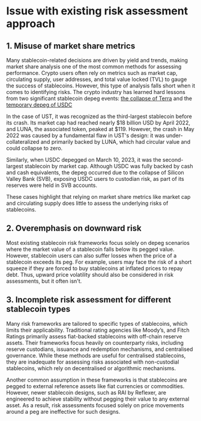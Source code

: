 # Issue with existing risk assessment approach
## 1. Misuse  of market share metrics
Many stablecoin-related decisions are driven by yield and trends, making market share analysis one of the most common methods for assessing performance. Crypto users often rely on metrics such as market cap, circulating supply, user addresses, and total value locked (TVL) to gauge the success of stablecoins. However, this type of analysis falls short when it comes to identifying risks. The crypto industry has learned hard lessons from two significant stablecoin depeg events: [the collapse of Terra](link) and the [temporary depeg of USDC](https://github.com/tamamatammy/sraf/blob/main/research/usdc_depeg.md)

In the case of UST, it was recognized as the third-largest stablecoin before its crash. Its market cap had reached nearly $18 billion USD by April 2022, and LUNA, the associated token, peaked at $119. However, the crash in May 2022 was caused by a fundamental flaw in UST's design: it was under-collateralized and primarily backed by LUNA, which had circular value and could collapse to zero.

Similarly, when USDC depegged on March 10, 2023, it was the second-largest stablecoin by market cap. Although USDC was fully backed by cash and cash equivalents, the depeg occurred due to the collapse of Silicon Valley Bank (SVB), exposing USDC users to custodian risk, as part of its reserves were held in SVB accounts.

These cases highlight that relying on market share metrics like market cap and circulating supply does little to assess the underlying risks of stablecoins.

## 2.  Overemphasis on downward risk
Most existing stablecoin risk frameworks focus solely on depeg scenarios where the market value of a stablecoin falls below its pegged value. However, stablecoin users can also suffer losses when the price of a stablecoin exceeds its peg. For example, users may face the risk of a short squeeze if they are forced to buy stablecoins at inflated prices to repay debt. Thus, upward price volatility should also be considered in risk assessments, but it often isn't.

## 3. Incomplete risk assessment for different stablecoin types
Many risk frameworks are tailored to specific types of stablecoins, which limits their applicability. Traditional rating agencies like Moody’s, and Fitch Ratings primarily assess fiat-backed stablecoins with off-chain reserve assets. Their frameworks focus heavily on counterparty risks, including reserve custodians, issuance and redemption mechanisms, and centralised governance. While these methods are useful for centralised stablecoins, they are inadequate for assessing risks associated with non-custodial stablecoins, which rely on decentralised or algorithmic mechanisms.

Another common assumption in these frameworks is that stablecoins are pegged to external reference assets like fiat currencies or commodities. However, newer stablecoin designs, such as RAI by Reflexer, are engineered to achieve stability without pegging their value to any external asset. As a result, risk assessments focused solely on price movements around a peg are ineffective for such designs.
